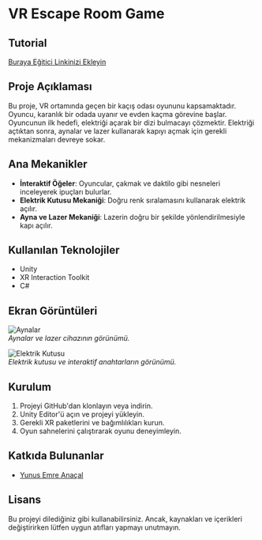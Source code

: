 # VR Escape Room Game

## Tutorial
[Buraya Eğitici Linkinizi Ekleyin](#)

## Proje Açıklaması
Bu proje, VR ortamında geçen bir kaçış odası oyununu kapsamaktadır. Oyuncu, karanlık bir odada uyanır ve evden kaçma görevine başlar. Oyuncunun ilk hedefi, elektriği açarak bir dizi bulmacayı çözmektir. Elektriği açtıktan sonra, aynalar ve lazer kullanarak kapıyı açmak için gerekli mekanizmaları devreye sokar.

## Ana Mekanikler
- **İnteraktif Öğeler**: Oyuncular, çakmak ve daktilo gibi nesneleri inceleyerek ipuçları bulurlar.
- **Elektrik Kutusu Mekaniği**: Doğru renk sıralamasını kullanarak elektrik açılır.
- **Ayna ve Lazer Mekaniği**: Lazerin doğru bir şekilde yönlendirilmesiyle kapı açılır.

## Kullanılan Teknolojiler
- Unity
- XR Interaction Toolkit
- C#

## Ekran Görüntüleri
![Aynalar](https://github.com/YunusEmreAnacal/VR_Puzzle_Game/Images/image1.png)  
*Aynalar ve lazer cihazının görünümü.*

![Elektrik Kutusu](https://github.com/YunusEmreAnacal/VR_Puzzle_Game/Images/image2.png)  
*Elektrik kutusu ve interaktif anahtarların görünümü.*

## Kurulum
1. Projeyi GitHub'dan klonlayın veya indirin.
2. Unity Editor'ü açın ve projeyi yükleyin.
3. Gerekli XR paketlerini ve bağımlılıkları kurun.
4. Oyun sahnelerini çalıştırarak oyunu deneyimleyin.

## Katkıda Bulunanlar
- [Yunus Emre Anaçal]([link-to-your-github-profile](https://github.com/YunusEmreAnacal/))

## Lisans
Bu projeyi dilediğiniz gibi kullanabilirsiniz. Ancak, kaynakları ve içerikleri değiştirirken lütfen uygun atıfları yapmayı unutmayın.
